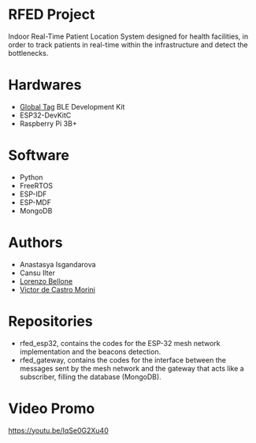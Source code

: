 # RFED Project
Indoor Real-Time Patient Location System designed for health facilities, in order to track patients in real-time within the infrastructure and detect the bottlenecks.

# Hardwares
* [Global Tag](https://www.global-tag.com/it/) BLE Development Kit 
* ESP32-DevKitC
* Raspberry Pi 3B+
# Software
* Python
* FreeRTOS
* ESP-IDF
* ESP-MDF
* MongoDB
# Authors
* Anastasya Isgandarova
* Cansu Ilter
* [Lorenzo Bellone](https://github.com/LorenzoBellone)
* [Victor de Castro Morini](https://github.com/vcmorini)

# Repositories
* rfed_esp32, contains the codes for the ESP-32 mesh network implementation and the beacons detection.
* rfed_gateway, contains the codes for the interface between the messages sent by the mesh network and the gateway that acts like a subscriber, filling the database (MongoDB).

# Video Promo
https://youtu.be/IqSe0G2Xu40
